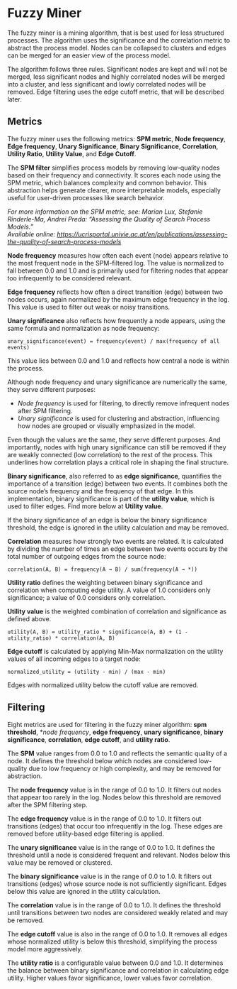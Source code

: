 # Fuzzy Miner

The fuzzy miner is a mining algorithm, that is best used for less structured processes. The algorithm uses the significance and the correlation metric to abstract the process model. Nodes can be collapsed to clusters and edges can be merged for an easier view of the process model.

The algorithm follows three rules. Significant nodes are kept and will not be merged, less significant nodes and highly correlated nodes will be merged into a cluster, and less significant and lowly correlated nodes will be removed. Edge filtering uses the edge cutoff metric, that will be described later.

## Metrics

The fuzzy miner uses the following metrics: **SPM metric**, **Node frequency**, **Edge frequency**, **Unary Significance**, **Binary Significance**, **Correlation**, **Utility Ratio**, **Utility Value**, and **Edge Cutoff**.

The **SPM filter** simplifies process models by removing low-quality nodes based on their frequency and connectivity. It scores each node using the SPM metric, which balances complexity and common behavior. This abstraction helps generate clearer, more interpretable models, especially useful for user-driven processes like search behavior.

*For more information on the SPM metric, see: Marian Lux, Stefanie Rinderle-Ma, Andrei Preda: “Assessing the Quality of Search Process Models.”  
Available online: https://ucrisportal.univie.ac.at/en/publications/assessing-the-quality-of-search-process-models*

**Node frequency** measures how often each event (node) appears relative to the most frequent node in the SPM-filtered log. The value is normalized to fall between 0.0 and 1.0 and is primarily used for filtering nodes that appear too infrequently to be considered relevant.

**Edge frequency** reflects how often a direct transition (edge) between two nodes occurs, again normalized by the maximum edge frequency in the log. This value is used to filter out weak or noisy transitions.

**Unary significance** also reflects how frequently a node appears, using the same formula and normalization as node frequency:

`unary_significance(event) = frequency(event) / max(frequency of all events)`

This value lies between 0.0 and 1.0 and reflects how central a node is within the process.

Although node frequency and unary significance are numerically the same, they serve different purposes:
- *Node frequency* is used for filtering, to directly remove infrequent nodes after SPM filtering.
- *Unary significance*  is used for clustering and abstraction, influencing how nodes are grouped or visually emphasized in the model.

Even though the values are the same, they serve different purposes. And importantly, nodes with high unary significance can still be removed if they are weakly connected (low correlation) to the rest of the process. This underlines how correlation plays a critical role in shaping the final structure.

**Binary significance**, also referred to as **edge significance**, quantifies the importance of a transition (edge) between two events. It combines both the source node’s frequency and the frequency of that edge. In this implementation, binary significance is part of the **utility value**, which is used to filter edges. Find more below at **Utility value**.

If the binary significance of an edge is below the binary significance threshold, the edge is ignored in the utility calculation and may be removed.

**Correlation** measures how strongly two events are related. It is calculated by dividing the number of times an edge between two events occurs by the total number of outgoing edges from the source node:

`correlation(A, B) = frequency(A → B) / sum(frequency(A → *))`

**Utility ratio** defines the weighting between binary significance and correlation when computing edge utility. A value of 1.0 considers only significance; a value of 0.0 considers only correlation.

**Utility value** is the weighted combination of correlation and significance as defined above.

`utility(A, B) = utility_ratio * significance(A, B) + (1 - utility_ratio) * correlation(A, B)`

**Edge cutoff** is calculated by applying Min-Max normalization on the utility values of all incoming edges to a target node:

`normalized_utility = (utility - min) / (max - min)`

Edges with normalized utility below the cutoff value are removed.


## Filtering

Eight metrics are used for filtering in the fuzzy miner algorithm: **spm threshold**, **node frequency*, **edge frequency**, **unary significance**, **binary significance**, **correlation**, **edge cutoff**, and **utility ratio**.

The **SPM** value ranges from 0.0 to 1.0 and reflects the semantic quality of a node. It defines the threshold below which nodes are considered low-quality due to low frequency or high complexity, and may be removed for abstraction.

The **node frequency** value is in the range of 0.0 to 1.0. It filters out nodes that appear too rarely in the log. Nodes below this threshold are removed after the SPM filtering step.

The **edge frequency** value is in the range of 0.0 to 1.0. It filters out transitions (edges) that occur too infrequently in the log. These edges are removed before utility-based edge filtering is applied.

The **unary significance** value is in the range of 0.0 to 1.0. It defines the threshold until a node is considered frequent and relevant. Nodes below this value may be removed or clustered.

The **binary significance** value is in the range of 0.0 to 1.0. It filters out transitions (edges) whose source node is not sufficiently significant. Edges below this value are ignored in the utility calculation.

The **correlation** value is in the range of 0.0 to 1.0. It defines the threshold until transitions between two nodes are considered weakly related and may be removed.

The **edge cutoff** value is also in the range of 0.0 to 1.0. It removes all edges whose normalized utility is below this threshold, simplifying the process model more aggressively.

The **utility ratio** is a configurable value between 0.0 and 1.0. It determines the balance between binary significance and correlation in calculating edge utility. Higher values favor significance, lower values favor correlation.